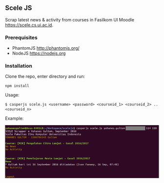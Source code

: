 ## Scele JS

Scrap latest news & activity from courses in Fasilkom UI Moodle https://scele.cs.ui.ac.id.

### Prerequisites

* PhantomJS http://phantomjs.org/
* NodeJS https://nodejs.org

### Installation

Clone the repo, enter directory and run:

```
npm install
```

 Usage:

```
$ casperjs scele.js <username> <password> <courseid_1> <courseid_2> .. <courseid_n>
```

Example:

![alt text](https://github.com/yohanesgultom/scelejs/blob/master/screenshot.png "Runtime screenshot")
